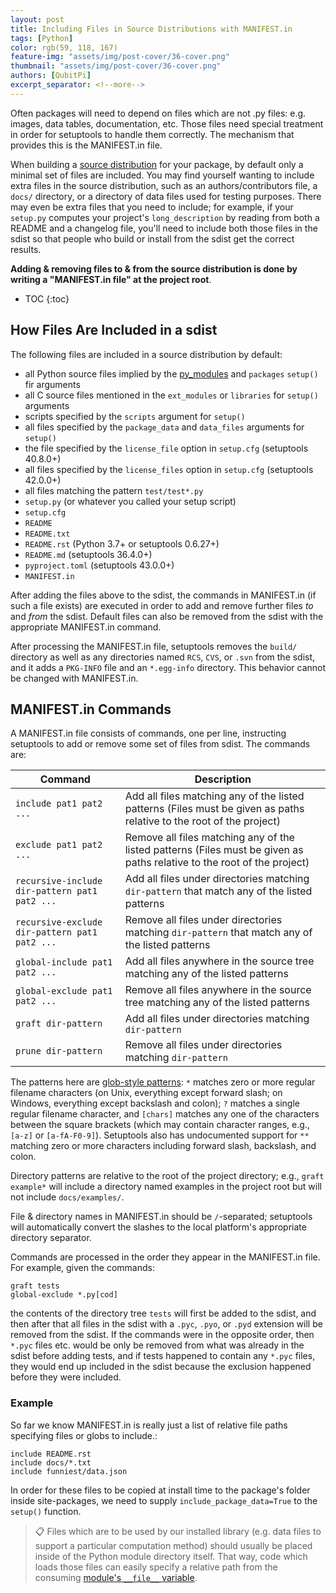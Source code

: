 ```yaml
---
layout: post
title: Including Files in Source Distributions with MANIFEST.in
tags: [Python]
color: rgb(59, 118, 167)
feature-img: "assets/img/post-cover/36-cover.png"
thumbnail: "assets/img/post-cover/36-cover.png"
authors: [QubitPi]
excerpt_separator: <!--more-->
---
```


Often packages will need to depend on files which are not .py files: e.g. images, data tables, documentation, etc. Those 
files need special treatment in order for setuptools to handle them correctly. The mechanism that provides this is the 
MANIFEST.in file.

<!--more-->

When building a
[source distribution](https://packaging.python.org/en/latest/glossary/#term-Source-Distribution-or-sdist) for your
package, by default only a minimal set of files are included. You may find yourself wanting to include extra files in
the source distribution, such as an authors/contributors file, a `docs/` directory, or a directory of data files used
for testing purposes. There may even be extra files that you need to include; for example, if your `setup.py` computes
your project's `long_description` by reading from both a README and a changelog file, you'll need to include both those 
files in the sdist so that people who build or install from the sdist get the correct results.

**Adding & removing files to & from the source distribution is done by writing a "MANIFEST.in file" at the project
root**.

* TOC
{:toc}


How Files Are Included in a sdist
---------------------------------

The following files are included in a source distribution by default:

* all Python source files implied by the
  [py_modules](https://docs.python.org/3.7/distutils/examples.html#pure-python-distribution-by-module) and `packages` 
  `setup()` fir arguments
* all C source files mentioned in the `ext_modules` or `libraries` for `setup()` arguments
* scripts specified by the `scripts` argument for `setup()`
* all files specified by the `package_data` and `data_files` arguments for `setup()`
* the file specified by the `license_file` option in `setup.cfg` (setuptools 40.8.0+)
* all files specified by the `license_files` option in `setup.cfg` (setuptools 42.0.0+)
* all files matching the pattern `test/test*.py`
* `setup.py` (or whatever you called your setup script)
* `setup.cfg`
* `README`
* `README.txt`
* `README.rst` (Python 3.7+ or setuptools 0.6.27+)
* `README.md` (setuptools 36.4.0+)
* `pyproject.toml` (setuptools 43.0.0+)
* `MANIFEST.in`

After adding the files above to the sdist, the commands in MANIFEST.in (if such a file exists) are executed in order to
add and remove further files _to_ and _from_ the sdist. Default files can also be removed from the sdist with the 
appropriate MANIFEST.in command.

After processing the MANIFEST.in file, setuptools removes the `build/` directory as well as any directories named `RCS`, 
`CVS`, or `.svn` from the sdist, and it adds a `PKG-INFO` file and an `*.egg-info` directory. This behavior cannot be 
changed with MANIFEST.in.


MANIFEST.in Commands
--------------------

A MANIFEST.in file consists of commands, one per line, instructing setuptools to add or remove some set of files from
sdist. The commands are:

| **Command**                                   | **Description**                                                                                                         |
|-----------------------------------------------|-------------------------------------------------------------------------------------------------------------------------|
| `include pat1 pat2 ...`                       | Add all files matching any of the listed patterns (Files must be given as paths relative to the root of the project)    |
| `exclude pat1 pat2 ...`                       | Remove all files matching any of the listed patterns (Files must be given as paths relative to the root of the project) |
| `recursive-include dir-pattern pat1 pat2 ...` | Add all files under directories matching `dir-pattern` that match any of the listed patterns                            |
| `recursive-exclude dir-pattern pat1 pat2 ...` | Remove all files under directories matching `dir-pattern` that match any of the listed patterns                         |
| `global-include pat1 pat2 ...`                | Add all files anywhere in the source tree matching any of the listed patterns                                           |
| `global-exclude pat1 pat2 ...`                | Remove all files anywhere in the source tree matching any of the listed patterns                                        |
| `graft dir-pattern`                           | Add all files under directories matching `dir-pattern`                                                                  |
| `prune dir-pattern`                           | Remove all files under directories matching `dir-pattern`                                                               |

The patterns here are [glob-style patterns](https://en.wikipedia.org/wiki/Glob_(programming)): `*` matches zero or more 
regular filename characters (on Unix, everything except forward slash; on Windows, everything except backslash and
colon); `?` matches a single regular filename character, and `[chars]` matches any one of the characters between the
square brackets (which may contain character ranges, e.g., `[a-z]` or `[a-fA-F0-9]`). Setuptools also has undocumented 
support for `**` matching zero or more characters including forward slash, backslash, and colon.

Directory patterns are relative to the root of the project directory; e.g., `graft example*` will include a directory
named examples in the project root but will not include `docs/examples/`.

File & directory names in MANIFEST.in should be `/`-separated; setuptools will automatically convert the slashes to the 
local platform's appropriate directory separator.

Commands are processed in the order they appear in the MANIFEST.in file. For example, given the commands:

```manifest
graft tests
global-exclude *.py[cod]
```

the contents of the directory tree `tests` will first be added to the sdist, and then after that all files in the sdist 
with a `.pyc`, `.pyo`, or `.pyd` extension will be removed from the sdist. If the commands were in the opposite order, 
then `*.pyc` files etc. would be only be removed from what was already in the sdist before adding tests, and if tests 
happened to contain any `*.pyc` files, they would end up included in the sdist because the exclusion happened before
they were included.

### Example

So far we know MANIFEST.in is really just a list of relative file paths specifying files or globs to include.:

```manifest
include README.rst
include docs/*.txt
include funniest/data.json
```

In order for these files to be copied at install time to the package's folder inside site-packages, we need to supply 
`include_package_data=True` to the `setup()` function.

> 📋 Files which are to be used by our installed library (e.g. data files to support a particular computation method) 
> should usually be placed inside of the Python module directory itself. That way, code which loads those files can
> easily specify a relative path from the consuming
> [module's `__file__` variable](https://stackoverflow.com/a/9271479/14312712).
